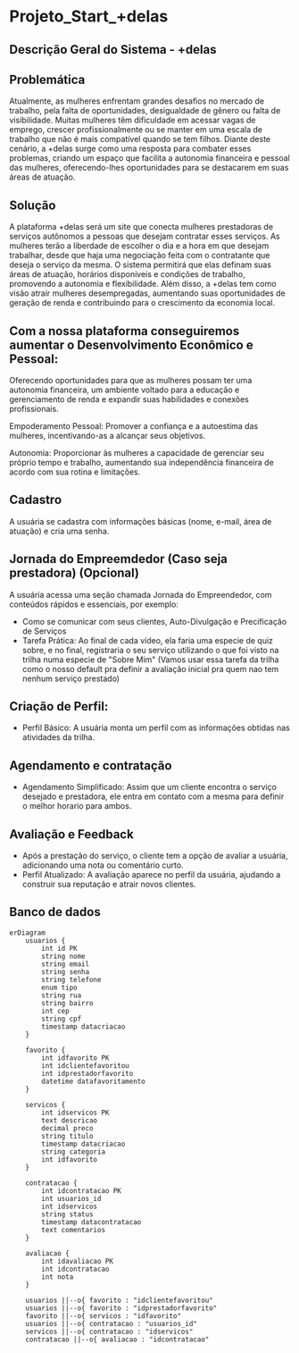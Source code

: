 # Projeto_Start_+delas

## Descrição Geral do Sistema - +delas

## Problemática
Atualmente, as mulheres enfrentam grandes desafios no mercado de trabalho, pela falta de oportunidades, desigualdade de gênero ou falta de visibilidade. Muitas mulheres têm dificuldade em acessar vagas de emprego, crescer profissionalmente ou se manter em uma escala de trabalho que não é mais compatível quando se tem filhos. Diante deste cenário, a +delas surge como uma resposta para combater esses problemas, criando um espaço que facilita a autonomia financeira e pessoal das mulheres, oferecendo-lhes oportunidades para se destacarem em suas áreas de atuação.

## Solução
A plataforma +delas será um site que conecta mulheres prestadoras de serviços autônomos a pessoas que desejam contratar esses serviços. As mulheres terão a liberdade de escolher o dia e a hora em que desejam trabalhar, desde que haja uma negociação feita com o contratante que deseja o serviço da mesma. O sistema permitirá que elas definam suas áreas de atuação, horários disponíveis e condições de trabalho, promovendo a autonomia e flexibilidade. Além disso, a +delas tem como visão atrair mulheres desempregadas, aumentando suas oportunidades de geração de renda e contribuindo para o crescimento da economia local.


## Com a nossa plataforma conseguiremos aumentar o Desenvolvimento Econômico e Pessoal:
Oferecendo oportunidades para que as mulheres possam ter uma autonomia financeira, um ambiente voltado para a educação e gerenciamento de renda e expandir suas habilidades e conexões profissionais.

Empoderamento Pessoal:
Promover a confiança e a autoestima das mulheres, incentivando-as a alcançar seus objetivos.

Autonomia: Proporcionar às mulheres a capacidade de gerenciar seu próprio tempo e trabalho, aumentando sua independência financeira de acordo com sua rotina e limitações.

## Cadastro
A usuária se cadastra com informações básicas (nome, e-mail, área de atuação) e cria uma senha.

## Jornada do Empreemdedor (Caso seja prestadora) (Opcional)
A usuária acessa uma seção chamada Jornada do Empreendedor, com conteúdos rápidos e essenciais, por exemplo:
- Como se comunicar com seus clientes, Auto-Divulgação e Precificação de Serviços
- Tarefa Prática: Ao final de cada vídeo, ela faria uma especie de quiz sobre, e no final, registraria o seu serviço utilizando o que foi visto na trilha numa especie de "Sobre Mim" 
(Vamos usar essa tarefa da trilha como o nosso default pra definir a avaliação inicial pra quem nao tem nenhum serviço prestado)

## Criação de Perfil: 
- Perfil Básico: A usuária monta um perfil com as informações obtidas nas atividades da trilha.

## Agendamento e contratação
- Agendamento Simplificado: Assim que um cliente encontra o serviço desejado e prestadora, ele entra em contato com a mesma para definir o melhor horario para ambos.

## Avaliação e Feedback
- Após a prestação do serviço, o cliente tem a opção de avaliar a usuária, adicionando uma nota ou comentário curto.
- Perfil Atualizado: A avaliação aparece no perfil da usuária, ajudando a construir sua reputação e atrair novos clientes.

## Banco de dados
```mermaid
erDiagram
    usuarios {
        int id PK
        string nome
        string email
        string senha
        string telefone
        enum tipo
        string rua
        string bairro
        int cep
        string cpf
        timestamp datacriacao
    }
    
    favorito {
        int idfavorito PK
        int idclientefavoritou
        int idprestadorfavorito
        datetime datafavoritamento
    }
    
    servicos {
        int idservicos PK
        text descricao
        decimal preco
        string titulo
        timestamp datacriacao
        string categoria
        int idfavorito
    }
    
    contratacao {
        int idcontratacao PK
        int usuarios_id
        int idservicos
        string status
        timestamp datacontratacao
        text comentarios
    }
    
    avaliacao {
        int idavaliacao PK
        int idcontratacao
        int nota
    }

    usuarios ||--o{ favorito : "idclientefavoritou"
    usuarios ||--o{ favorito : "idprestadorfavorito"
    favorito ||--o{ servicos : "idfavorito"
    usuarios ||--o{ contratacao : "usuarios_id"
    servicos ||--o{ contratacao : "idservicos"
    contratacao ||--o{ avaliacao : "idcontratacao"
